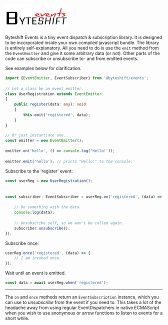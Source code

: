 ![](./docs/logo.png)
====================

Byteshift Events is a tiny event dispatch & subscription library. It is designed
to be incorporated inside your own compiled javascript bundle. The library is
entirely self-explanatory. All you need to do is use the `emit` method from the
`EventEmitter` and give it some arbitrary data (or not). Other parts of the code
can subscribe or unsubscribe to- and from emitted events.

See examples below for clarification.
 
```typescript
import {EventEmitter, EventSubscriber} from '@byteshift/events';

// Let a class be an event emitter.
class UserRegistration extends EventEmitter
{
    public register(data: any): void
    {
        this.emit('registered', data);
    }
}
```

```typescript
// Or just instantiate one.
const emitter = new EventEmitter();

emitter.on('hello', () => console.log('Hello!'));

emitter.emit('hello'); // prints "Hello!" to the console.
```


Subscribe to the 'register' event:

```typescript
const userReg = new UserRegistration();


const subscriber: EventSubscriber = userReg.on('registered', (data) => {
    
    // Do something with the data.
    console.log(data);

    // Unsubscribe self, so we won't be called again.
    subscriber.unsubscribe();
});
```

Subscribe once:

```typescript
userReg.once('registered', (data) => {
    // I am invoked once.
});
```

Wait until an event is emitted.

```typescript
const data = await userReg.when('registered');
```

---

The `on` and `once` methods return an `EventSubscription` instance, which you
can use to _unsubscribe_ from the event if you need to. This takes a lot of the
headache away from using regular EventDispatchers in native ECMAScript when you
wish to use anonymous or arrow functions to listen to events for a short while.

